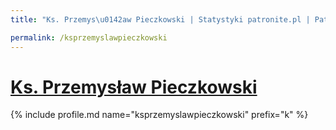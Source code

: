 ```yaml
---
title: "Ks. Przemys\u0142aw Pieczkowski | Statystyki patronite.pl | Patromierz"

permalink: /ksprzemyslawpieczkowski
---
```


# [Ks. Przemysław Pieczkowski](https://patronite.pl/ksprzemyslawpieczkowski)

{% include profile.md name="ksprzemyslawpieczkowski" prefix="k" %}
